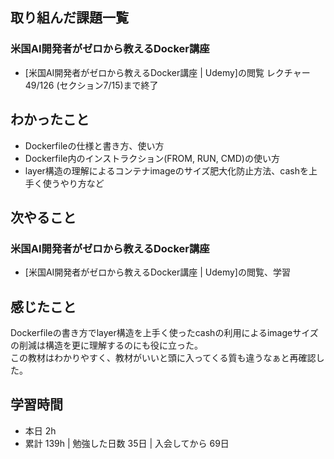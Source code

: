 ## 取り組んだ課題一覧
### 米国AI開発者がゼロから教えるDocker講座
- [米国AI開発者がゼロから教えるDocker講座 | Udemy]の閲覧 レクチャー 49/126 (セクション7/15)まで終了

## わかったこと
- Dockerfileの仕様と書き方、使い方
- Dockerfile内のインストラクション(FROM, RUN, CMD)の使い方
- layer構造の理解によるコンテナimageのサイズ肥大化防止方法、cashを上手く使うやり方など

## 次やること
### 米国AI開発者がゼロから教えるDocker講座
- [米国AI開発者がゼロから教えるDocker講座 | Udemy]の閲覧、学習

## 感じたこと
Dockerfileの書き方でlayer構造を上手く使ったcashの利用によるimageサイズの削減は構造を更に理解するのにも役に立った。  
この教材はわかりやすく、教材がいいと頭に入ってくる質も違うなぁと再確認した。

## 学習時間
- 本日 2h
- 累計 139h | 勉強した日数 35日 | 入会してから 69日 
